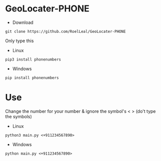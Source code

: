 # GeoLocater-PHONE

- Download

`git clone https://github.com/RoelLeal/GeoLocater-PHONE`

Only type this

- Linux

`pip3 install phonenumbers`

- Windows

`pip install phonenumbers`

# Use
Change the number for your number & ignore the symbol's < > (do't type the symbols)
- Linux

`python3 main.py <+911234567890>`

- Windows

`python main.py <+911234567890>`
